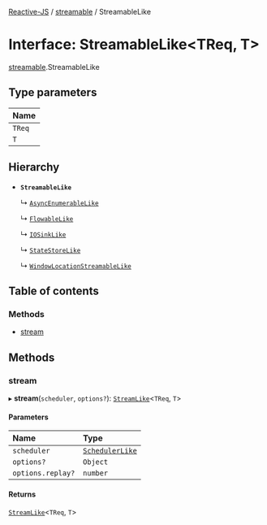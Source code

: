 [Reactive-JS](../README.md) / [streamable](../modules/streamable.md) / StreamableLike

# Interface: StreamableLike<TReq, T\>

[streamable](../modules/streamable.md).StreamableLike

## Type parameters

| Name |
| :------ |
| `TReq` |
| `T` |

## Hierarchy

- **`StreamableLike`**

  ↳ [`AsyncEnumerableLike`](asyncEnumerable.AsyncEnumerableLike.md)

  ↳ [`FlowableLike`](flowable.FlowableLike.md)

  ↳ [`IOSinkLike`](io.IOSinkLike.md)

  ↳ [`StateStoreLike`](stateStore.StateStoreLike.md)

  ↳ [`WindowLocationStreamableLike`](web.WindowLocationStreamableLike.md)

## Table of contents

### Methods

- [stream](streamable.StreamableLike.md#stream)

## Methods

### stream

▸ **stream**(`scheduler`, `options?`): [`StreamLike`](observable.StreamLike.md)<`TReq`, `T`\>

#### Parameters

| Name | Type |
| :------ | :------ |
| `scheduler` | [`SchedulerLike`](scheduler.SchedulerLike.md) |
| `options?` | `Object` |
| `options.replay?` | `number` |

#### Returns

[`StreamLike`](observable.StreamLike.md)<`TReq`, `T`\>
